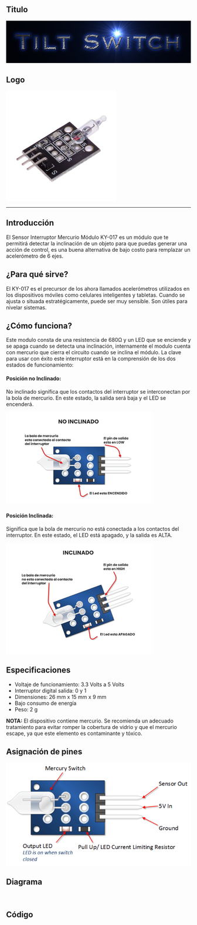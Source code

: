 ## Titulo
![](Titulo.png)

## Logo
<img src="logo.jpg" width="300">

___
## Introducción
El Sensor Interruptor Mercurio Módulo KY-017 es un módulo que te permitirá detectar la inclinación de un objeto para que puedas generar una acción de control, es una buena alternativa de bajo costo para remplazar un acelerómetro de 6 ejes.

## ¿Para qué sirve?
El KY-017 es el precursor de los ahora llamados acelerómetros utilizados en los dispositivos móviles como celulares inteligentes y tabletas. Cuando se ajusta o situada estratégicamente, puede ser muy sensible. Son útiles para nivelar sistemas.

## ¿Cómo funciona?
Este modulo consta de una resistencia de 680Ω y un LED que se enciende y se apaga cuando se detecta una inclinación, internamente el modulo cuenta con mercurio que cierra el circuito cuando se inclina el módulo. La clave para usar con éxito este interruptor está en la comprensión de los dos estados de funcionamiento:

#### Posición no Inclinado: 
No inclinado significa que los contactos del interruptor se interconectan por la bola de mercurio. En este estado, la salida será baja y el LED se encenderá.

<img src="noinclinada.jpg" width="400">

#### Posición Inclinada: 
Significa que la bola de mercurio no está conectada a los contactos del interruptor. En este estado, el LED está apagado, y la salida es ALTA.

<img src="inclinada.jpg" width="400">

## Especificaciones
- Voltaje de funcionamiento: 3.3 Volts  a 5 Volts
- Interruptor digital salida:  0 y 1
- Dimensiones: 26 mm x 15 mm x 9 mm
- Bajo consumo de energía
- Peso: 2 g

**NOTA:** El dispositivo contiene mercurio. Se recomienda un adecuado tratamiento para evitar romper la cobertura de vidrio y que el mercurio escape, ya que este elemento es contaminante y tóxico.

## Asignación de pines
![](pines.png)

## Diagrama
![]()

## Código
